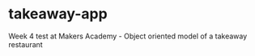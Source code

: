 takeaway-app
============

Week 4 test at Makers Academy - Object oriented model of a takeaway restaurant
